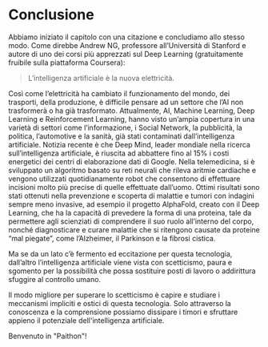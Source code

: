 # Conclusione

Abbiamo iniziato il capitolo con una citazione e concludiamo allo stesso modo.
Come direbbe Andrew NG, professore all’Università di Stanford e autore di uno dei corsi più apprezzati sul Deep Learning (gratuitamente fruibile sulla piattaforma Coursera):

> L’intelligenza artificiale è la nuova elettricità.

Così come l’elettricità ha cambiato il funzionamento del mondo, dei trasporti, della produzione, è difficile pensare ad un settore che l’AI non trasformerà o ha già trasformato. Attualmente, AI, Machine Learning, Deep Learning e Reinforcement Learning, hanno visto un’ampia copertura in una varietà di settori come l’informazione, i Social Network, la pubblicità, la politica, l’automotive e la sanità, già stati contaminati dall’intelligenza artificiale. Notizia recente è che Deep Mind, leader mondiale nella ricerca sull’intelligenza artificiale, è riuscita ad abbattere fino al 15% i costi energetici dei centri di elaborazione dati di Google. Nella telemedicina, si è sviluppato un algoritmo basato su reti neurali che rileva aritmie cardiache e vengono utilizzati quotidianamente robot che consentono di effettuare incisioni molto più precise di quelle effettuate dall’uomo. Ottimi risultati sono stati ottenuti nella prevenzione e scoperta di malattie e tumori con indagini sempre meno invasive, ad esempio il progetto AlphaFold, creato con il Deep Learning, che ha la capacità di prevedere la forma di una proteina, tale da permettere agli scienziati di comprendere il suo ruolo all’interno del corpo, nonché diagnosticare e curare malattie che si ritengono causate da proteine “mal piegate”, come l’Alzheimer, il Parkinson e la fibrosi cistica.

Ma se da un lato c’è fermento ed eccitazione per questa tecnologia, dall’altro l’intelligenza artificiale viene vista con scetticismo, paura e sgomento per la possibilità che possa sostituire posti di lavoro o addirittura sfuggire al controllo umano.

Il modo migliore per superare lo scetticismo è capire e studiare i meccanismi impliciti e ostici di questa tecnologia. Solo attraverso la conoscenza e la comprensione possiamo dissipare i timori e sfruttare appieno il potenziale dell'intelligenza artificiale. 

Benvenuto in "Paithon"!